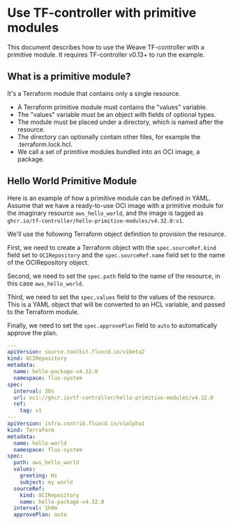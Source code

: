 # Use TF-controller with primitive modules

This document describes how to use the Weave TF-controller with a primitive module.
It requires TF-controller v0.13+ to run the example.

## What is a primitive module?

It's a Terraform module that contains only a single resource.

  * A Terraform primitive module must contains the "values" variable.
  * The "values" variable must be an object with fields of optional types.
  * The module must be placed under a directory, which is named after the resource.
  * The directory can optionally contain other files, for example the .terraform.lock.hcl.
  * We call a set of primitive modules bundled into an OCI image, a package.

## Hello World Primitive Module

Here is an example of how a primitive module can be defined in YAML.
Assume that we have a ready-to-use OCI image with a primitive module for the imaginary resource `aws_hello_world`,
and the image is tagged as `ghcr.io/tf-controller/hello-primitive-modules/v4.32.0:v1`.

We'll use the following Terraform object definition to provision the resource.

First, we need to create a Terraform object with the `spec.sourceRef.kind` field 
set to `OCIRepository` and the `spec.sourceRef.name` field set to the name of the OCIRepository object.

Second, we need to set the `spec.path` field to the name of the resource, in this case `aws_hello_world`.

Third, we need to set the `spec.values` field to the values of the resource. This is a YAML object that will be converted to an HCL variable, and passed to the Terraform module.

Finally, we need to set the `spec.approvePlan` field to `auto` to automatically approve the plan.

```yaml hl_lines="19-25"
---
apiVersion: source.toolkit.fluxcd.io/v1beta2
kind: OCIRepository
metadata:
  name: hello-package-v4.32.0
  namespace: flux-system
spec:
  interval: 30s
  url: oci://ghcr.io/tf-controller/hello-primitive-modules/v4.32.0
  ref:
    tag: v1
---
apiVersion: infra.contrib.fluxcd.io/v1alpha1
kind: Terraform
metadata:
  name: hello-world
  namespace: flux-system
spec:
  path: aws_hello_world
  values:
    greeting: Hi
    subject: my world
  sourceRef:
    kind: OCIRepository
    name: hello-package-v4.32.0
  interval: 1h0m
  approvePlan: auto
```
